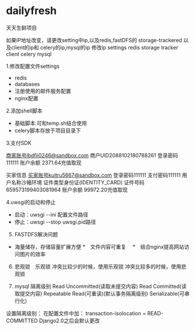 # dailyfresh
天天生鲜项目

如果IP地址改变，请更改setting中ip,以及redis,fastDFS的 storage-trackered 以及client的ip和 celery的ip,mysql的ip
修改ip
settings 
redis
storage
tracker
client
celery
mysql


1.修改配置文件settings
 * redis
 * databases
 * 注册使用的邮件服务配置
 * nginx配置
 
2.添加shell脚本
* 基础脚本:可和temp.sh结合使用
* celery脚本存放于项目目录下

3.支付SDK

商家账号lbdfii0246@sandbox.com
商户UID2088102180788261
登录密码111111
账户余额
2371.64充值取现

买家信息
买家账号kuitru5667@sandbox.com
登录密码111111
支付密码111111
用户名称沙箱环境
证件类型身份证(IDENTITY_CARD)
证件号码659573199403081964
账户余额
99972.20充值取现

4.uwsgi的启动和停止
* 启动：uwsgi --ini 配置文件路径
* 停止：uwsgi --stop uwsgi.pid路径

5. FASTDFS解决问题
* 海量储存，存储容量扩展方便
*　文件内容可重复　
*　结合nginx提高网站访问图片的效率

6. 悲观锁　乐观锁
冲突比较少的时候，使用乐观锁
冲突比较多的时候，使用悲观锁

7. mysql 隔离级别
Read Uncommitted(读取未提交内容)
Read Committed(读取提交内容)
Repeatable Read(可重读)(默认事务隔离级别)
Serializable(可串行化)

设置隔离级别：
在配置文件中加：
transaction-isolocation = READ-COMMITTED
Django2.0之后会默认更改
